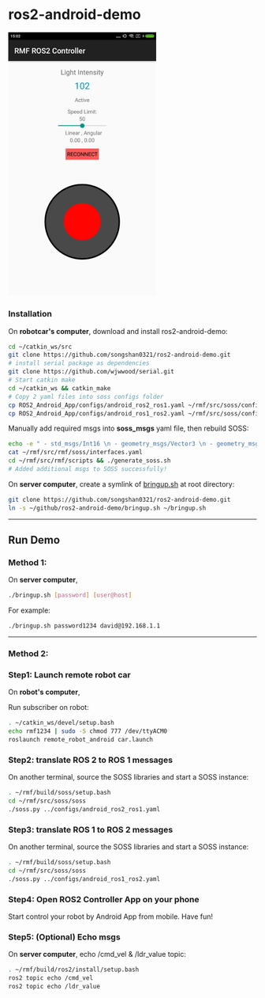 # ros2-android-demo



<img src="pics/GUI.jpg" width="300">

### Installation

On **robotcar's computer**, download and install ros2-android-demo:

```bash
cd ~/catkin_ws/src
git clone https://github.com/songshan0321/ros2-android-demo.git
# install serial package as dependencies
git clone https://github.com/wjwwood/serial.git
# Start catkin make
cd ~/catkin_ws && catkin_make
# Copy 2 yaml files into soss configs folder
cp ROS2_Android_App/configs/android_ros2_ros1.yaml ~/rmf/src/soss/configs/android_ros2_ros1.yaml
cp ROS2_Android_App/configs/android_ros1_ros2.yaml ~/rmf/src/soss/configs/android_ros1_ros2.yaml
```

Manually add required msgs into **soss_msgs** yaml file, then rebuild SOSS:

```bash
echo -e " - std_msgs/Int16 \n - geometry_msgs/Vector3 \n - geometry_msgs/Twist" >> ~/rmf/src/rmf/soss/interfaces.yaml
cat ~/rmf/src/rmf/soss/interfaces.yaml
cd ~/rmf/src/rmf/scripts && ./generate_soss.sh
# Added additional msgs to SOSS successfully!
```

On **server computer**, create a symlink of [bringup.sh](bringup.sh) at root directory:

```bash
git clone https://github.com/songshan0321/ros2-android-demo.git
ln -s ~/github/ros2-android-demo/bringup.sh ~/bringup.sh
```

---



## Run Demo

### Method 1: 

On **server computer**, 

```bash
./bringup.sh [password] [user@host]
```

For example:

```bash
./bringup.sh password1234 david@192.168.1.1
```





---

### Method 2:

### Step1: Launch remote robot car

On **robot's computer**, 

Run subscriber on robot:

```bash
. ~/catkin_ws/devel/setup.bash
echo rmf1234 | sudo -S chmod 777 /dev/ttyACM0
roslaunch remote_robot_android car.launch
```



### Step2: translate ROS 2 to ROS 1 messages

On another terminal, source the SOSS libraries and start a SOSS instance:

```bash
. ~/rmf/build/soss/setup.bash
cd ~/rmf/src/soss/soss
./soss.py ../configs/android_ros2_ros1.yaml
```

### Step3: translate ROS 1 to ROS 2 messages

On another terminal, source the SOSS libraries and start a SOSS instance:

```bash
. ~/rmf/build/soss/setup.bash
cd ~/rmf/src/soss/soss
./soss.py ../configs/android_ros1_ros2.yaml
```



### Step4: Open ROS2 Controller App on your phone

Start control your robot by Android App from mobile. Have fun!



### Step5: (Optional) Echo msgs

On **server computer**, echo /cmd_vel & /ldr_value topic:

```bash
. ~/rmf/build/ros2/install/setup.bash
ros2 topic echo /cmd_vel
ros2 topic echo /ldr_value
```

